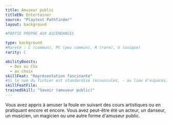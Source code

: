 ```yaml
---
title: Amuseur public
titleEN: Entertainer
source: "Playtest Pathfinder"
layout: background

#PARTIE PROPRE AUX ASCENDANCES

type: background
#Rareté : C (commun), PC (peu commun), R (rare), U (unique)
rarity: C

abilityBoosts:
  - Dex ou Cha
  - au choix
skillFeat: "Représentation fascinante"
#Si le nom du fichier est standardisé (minuscules, - au lieu d'espaces), il n'est pas nécessaire de le préciser
skillFeatFile: 
trainedSkill: "Savoir (amuseur public)"
---
```


Vous avez appris à amuser la foule en suivant des cours artistiques ou en pratiquant encore et encore. Vous avez peut-être été un acteur, un danseur, un musicien, un magicien ou une autre forme d'amuseur public.

